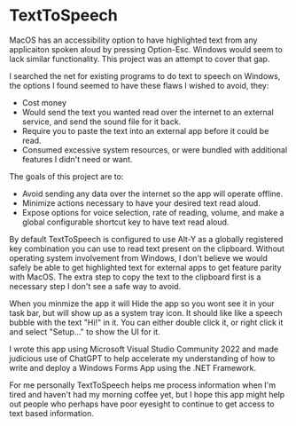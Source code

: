 # TextToSpeech

MacOS has an accessibility option to have highlighted text from any applicaiton spoken aloud by pressing Option-Esc.  Windows would seem to lack similar functionality.  This project was an attempt to cover that gap.

I searched the net for existing programs to do text to speech on Windows, the options I found seemed to have these flaws I wished to avoid, they:
- Cost money
- Would send the text you wanted read over the internet to an external service, and send the sound file for it back.
- Require you to paste the text into an external app before it could be read.
- Consumed excessive system resources, or were bundled with additional features I didn't need or want.

The goals of this project are to:
- Avoid sending any data over the internet so the app will operate offline.
- Minimize actions necessary to have your desired text read aloud.
- Expose options for voice selection, rate of reading, volume, and make a global configurable shortcut key to have text read aloud.

By default TextToSpeech is configured to use Alt-Y as a globally registered key combination you can use to read text present on the clipboard.  Without operating system involvement from Windows, I don't believe we would safely be able to get highlighted text for external apps to get feature parity with MacOS.  The extra step to copy the text to the clipboard first is a necessary step I don't see a safe way to avoid.

When you minmize the app it will Hide the app so you wont see it in your task bar, but will show up as a system tray icon.  It should like like a speech bubble with the text "Hi!" in it.  You can either double click it, or right click it and select "Setup..." to show the UI for it.

I wrote this app using Microsoft Visual Studio Community 2022 and made judicious use of ChatGPT to help accelerate my understanding of how to write and deploy a Windows Forms App using the .NET Framework.

For me personally TextToSpeech helps me process information when I'm tired and haven't had my morning coffee yet, but I hope this app might help out people who perhaps have poor eyesight to continue to get access to text based information.